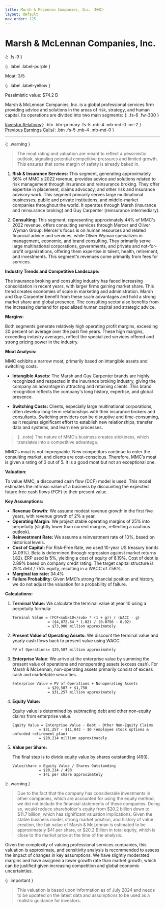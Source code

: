 ```yaml
---
title: Marsh & McLennan Companies, Inc. (MMC)
layout: default
nav_order: 125
---
```


# Marsh & McLennan Companies, Inc.
{: .fs-9 }

{: .label .label-purple }

Moat: 3/5

{: .label .label-yellow }

Pessimistic value: $74.2 B

Marsh & McLennan Companies, Inc. is a global professional services firm providing advice and solutions in the areas of risk, strategy, and human capital. Its operations are divided into two main segments:
{: .fs-6 .fw-300 }

[Investor Relations](https://www.google.com/search?q=MMC+investor+relations){: .btn .btn-primary .fs-5 .mb-4 .mb-md-0 .mr-2 }
[Previous Earnings Calls](https://discountingcashflows.com/company/MMC/transcripts/){: .btn .fs-5 .mb-4 .mb-md-0 }

---

{: .warning } 
>The moat rating and valuation are meant to reflect a pessimistic outlook, signaling potential competitive pressures and limited growth. This ensures that some margin of safety is already baked in.


1. **Risk & Insurance Services:** This segment, generating approximately 56% of MMC's 2022 revenue,  provides advice and solutions related to risk management through insurance and reinsurance broking. They offer expertise in placement, claims advocacy, and other risk and insurance advisory work. This segment primarily serves large multinational businesses, public and private institutions, and middle-market companies throughout the world. It operates through Marsh (insurance and reinsurance broking) and Guy Carpenter (reinsurance intermediary).

2. **Consulting:** This segment, representing approximately 44% of MMC's 2022 revenue, offers consulting services through Mercer and Oliver Wyman Group. Mercer's focus is on human resources and related financial advice and services, while Oliver Wyman specializes in management, economic, and brand consulting. They primarily serve large multinational corporations, governments, and private and not-for-profit organizations, offering them expertise in talent, health, retirement, and investments. This segment's revenues come primarily from fees for services.

**Industry Trends and Competitive Landscape:**

The insurance broking and consulting industry has faced increasing consolidation in recent years, with larger firms gaining market share. This trend creates economies of scale in marketing and administration. Marsh and Guy Carpenter benefit from these scale advantages and hold a strong market share and global presence. The consulting sector also benefits from the increasing demand for specialized human capital and strategic advice.

**Margins:**

Both segments generate relatively high operating profit margins, exceeding 20 percent on average over the past five years. These high margins, exceeding industry averages, reflect the specialized services offered and strong pricing power in the industry.

**Moat Analysis:**

MMC exhibits a narrow moat, primarily based on intangible assets and switching costs.

* **Intangible Assets:** The Marsh and Guy Carpenter brands are highly recognized and respected in the insurance broking industry, giving the company an advantage in attracting and retaining clients. This brand recognition reflects the company's long history, expertise, and global presence.

* **Switching Costs:** Clients, especially large multinational corporations, often develop long-term relationships with their insurance brokers and consultants. Switching providers can be disruptive and time-consuming, as it requires significant effort to establish new relationships, transfer data and systems, and learn new processes. 

> {: .note} The nature of MMC’s business creates stickiness, which translates into a competitive advantage.

MMC's moat is not impregnable. New competitors continue to enter the consulting market, and clients are cost-conscious. Therefore, MMC’s moat is given a rating of 3 out of 5. It is a good moat but not an exceptional one.

**Valuation:**

To value MMC, a discounted cash flow (DCF) model is used. This model estimates the intrinsic value of a business by discounting the expected future free cash flows (FCF) to their present value.

**Key Assumptions:**

* **Revenue Growth:**  We assume modest revenue growth in the first five years, with revenue growth of 2% a year.
* **Operating Margin:** We project stable operating margins of 25% into perpetuity (slightly lower than current margins, reflecting a cautious outlook). 
* **Reinvestment Rate:** We assume a reinvestment rate of 10%, based on historical levels. 
* **Cost of Capital:**  For Risk-Free Rate, we used 10-year US treasury bonds (4.09%). Beta is determined through regression against market returns (.82). ERP used is 5%, yielding a cost of equity of 8.19%. Cost of debt is 2.89% based on company credit rating.  The target capital structure is 25% debt / 75% equity, resulting in a WACC of 7.56%.
* **Marginal tax rate:**  34.4%
* **Failure Probability:** Given MMC’s strong financial position and history, we do not adjust the valuation for a probability of failure.


**Calculations:**

1. **Terminal Value:**
   We calculate the terminal value at year 10 using a perpetuity formula:
   ```
   Terminal Value = (FCF<sub>10</sub> * (1 + g)) / (WACC - g)
                   = ($4,072.54 * 1.02) / (0.0756 - 0.02)
                   = $73,000 million approximately
   ```

2. **Present Value of Operating Assets:**
   We discount the terminal value and yearly cash flows back to present value using WACC.
   ```
   PV of Operations= $29,507 million approximately
   ```

3. **Enterprise Value:**
   We arrive at the enterprise value by summing the present value of operations and nonoperating assets (excess cash). For Marsh & McLennan, non-operating assets primarily consist of excess cash and marketable securities.
   ```
   Enterprise Value = PV of Operations + Nonoperating Assets
                   = $29,507 + $1,750 
                   = $31,257 million approximately
   ```

4. **Equity Value:**

   Equity value is determined by subtracting debt and other non-equity claims from enterprise value.
   ```
   Equity Value = Enterprise Value - Debt - Other Non-Equity Claims
               = $31,257 - $11,043 - $0 (employee stock options & unfunded retirement plan)
               = $20,214 million approximately
   ```

5. **Value per Share:**

   The final step is to divide equity value by shares outstanding (493).
   ```
   Value/share = Equity Value / Shares Outstanding
               = $20,214 / 493
               = $41 per share approximately
   ```

{: .warning }

>  Due to the fact that the company has considerable investments in other companies, which are accounted for using the equity method, we did not include the financial statements of these companies. Doing so, would reduce shareholder's equity from $20.2 billion down to $11.7 billion, which has significant valuation implications.
Given the stable business model, strong market position, and history of value creation, the fair value of Marsh & McLennan is estimated to be approximately $41 per share, or $20.2 Billion in total equity, which is close to the market price at the time of the analysis.

Given the complexity of valuing professional services companies, this valuation is approximate, and sensitivity analysis is recommended to assess the impact of changes in key assumptions. We have slightly moderated margins and have assigned a lower growth rate than market growth,  which can be justified given increasing competition and global economic uncertainties.

{: .important }

>  This valuation is based upon information as of July 2024 and needs to be updated on the latest data and assumptions to be used as a realistic guidance for investors.
